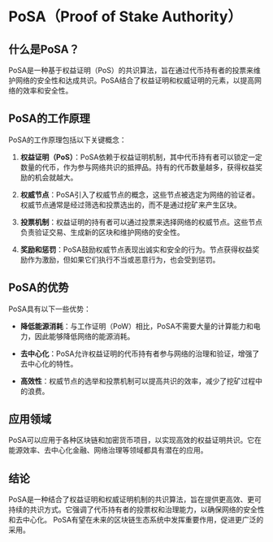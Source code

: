 ﻿# PoSA（Proof of Stake Authority）

## 什么是PoSA？

PoSA是一种基于权益证明（PoS）的共识算法，旨在通过代币持有者的投票来维护网络的安全性和达成共识。PoSA结合了权益证明和权威证明的元素，以提高网络的效率和安全性。

## PoSA的工作原理

PoSA的工作原理包括以下关键概念：

1.  **权益证明（PoS）**：PoSA依赖于权益证明机制，其中代币持有者可以锁定一定数量的代币，作为参与网络共识的抵押品。持有的代币数量越多，获得权益奖励的机会就越大。
    
2.  **权威节点**：PoSA引入了权威节点的概念，这些节点被选定为网络的验证者。权威节点通常是经过筛选和投票选出的，而不是通过挖矿来产生区块。
    
3.  **投票机制**：权益证明的持有者可以通过投票来选择网络的权威节点。这些节点负责验证交易、生成新的区块和维护网络的安全性。
    
4.  **奖励和惩罚**：PoSA鼓励权威节点表现出诚实和安全的行为。节点获得权益奖励作为激励，但如果它们执行不当或恶意行为，也会受到惩罚。
    

## PoSA的优势

PoSA具有以下一些优势：

-   **降低能源消耗**：与工作证明（PoW）相比，PoSA不需要大量的计算能力和电力，因此能够降低网络的能源消耗。
    
-   **去中心化**：PoSA允许权益证明的代币持有者参与网络的治理和验证，增强了去中心化的特性。
    
-   **高效性**：权威节点的选举和投票机制可以提高共识的效率，减少了挖矿过程中的浪费。
    

## 应用领域

PoSA可以应用于各种区块链和加密货币项目，以实现高效的权益证明共识。它在能源效率、去中心化金融、网络治理等领域都具有潜在的应用。

## 结论

PoSA是一种结合了权益证明和权威证明机制的共识算法，旨在提供更高效、更可持续的共识方式。它强调了代币持有者的投票权和治理能力，以确保网络的安全性和去中心化。 PoSA有望在未来的区块链生态系统中发挥重要作用，促进更广泛的采用。
